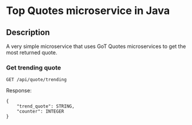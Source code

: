# Top Quotes microservice in Java

## Description
    
A very simple microservice that uses GoT Quotes microservices to get the most returned quote.

### Get trending quote 


```
GET /api/quote/trending
```

Response:

```
{
	"trend_quote": STRING,
	"counter": INTEGER
}
```

